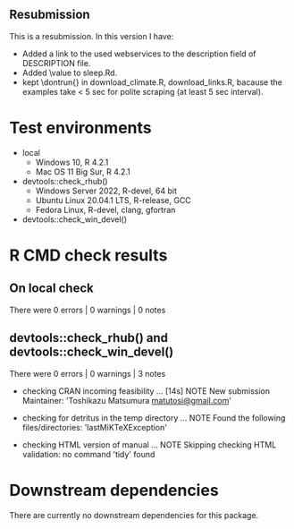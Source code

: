 ## Resubmission

This is a resubmission. In this version I have:

* Added a link to the used webservices to the description field of DESCRIPTION file.
* Added \value to sleep.Rd.
* kept \dontrun{} in download_climate.R, download_links.R, 
  bacause the examples take < 5 sec for polite scraping (at least 5 sec interval).

# Test environments

* local
    * Windows 10, R 4.2.1
    * Mac OS 11 Big Sur, R 4.2.1
* devtools::check_rhub()
    * Windows Server 2022, R-devel, 64 bit
    * Ubuntu Linux 20.04.1 LTS, R-release, GCC
    * Fedora Linux, R-devel, clang, gfortran
* devtools::check_win_devel()

# R CMD check results

## On local check 

There were 0 errors  | 0 warnings  | 0 notes

## devtools::check_rhub() and devtools::check_win_devel()

There were 0 errors  | 0 warnings  | 3 notes

* checking CRAN incoming feasibility ... [14s] NOTE
  New submission
  Maintainer: 'Toshikazu Matsumura <matutosi@gmail.com>'

* checking for detritus in the temp directory ... NOTE
  Found the following files/directories:
    'lastMiKTeXException'

*  checking HTML version of manual ... NOTE
   Skipping checking HTML validation: no command 'tidy' found

# Downstream dependencies

There are currently no downstream dependencies for this package.
